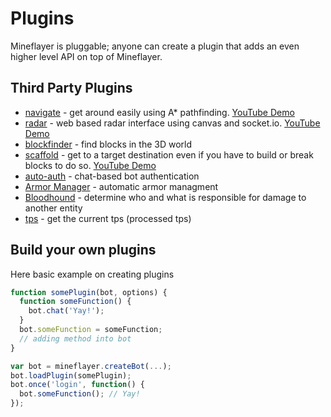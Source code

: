# Plugins

Mineflayer is pluggable; anyone can create a plugin that adds an even
higher level API on top of Mineflayer.

## Third Party Plugins

- [navigate](https://github.com/andrewrk/mineflayer-navigate/) - get around
  easily using A\* pathfinding. [YouTube Demo](https://www.youtube.com/watch?v=O6lQdmRz8eE)
- [radar](https://github.com/andrewrk/mineflayer-radar/) - web based radar
  interface using canvas and socket.io. [YouTube Demo](https://www.youtube.com/watch?v=FjDmAfcVulQ)
- [blockfinder](https://github.com/Darthfett/mineflayer-blockFinder) - find blocks in the 3D world
- [scaffold](https://github.com/andrewrk/mineflayer-scaffold) - get to
  a target destination even if you have to build or break blocks to do so.
  [YouTube Demo](http://youtu.be/jkg6psMUSE0)
- [auto-auth](https://github.com/G07cha/MineflayerAutoAuth) - chat-based bot authentication
- [Armor Manager](https://github.com/G07cha/MineflayerArmorManager) - automatic armor managment
- [Bloodhound](https://github.com/Nixes/mineflayer-bloodhound) - determine who and what is responsible for damage to another entity
- [tps](https://github.com/SiebeDW/mineflayer-tps) - get the current tps (processed tps)

## Build your own plugins

Here basic example on creating plugins

```js
function somePlugin(bot, options) {
  function someFunction() {
    bot.chat('Yay!');
  }
  bot.someFunction = someFunction;
  // adding method into bot
}

var bot = mineflayer.createBot(...);
bot.loadPlugin(somePlugin);
bot.once('login', function() {
  bot.someFunction(); // Yay!
});
```

